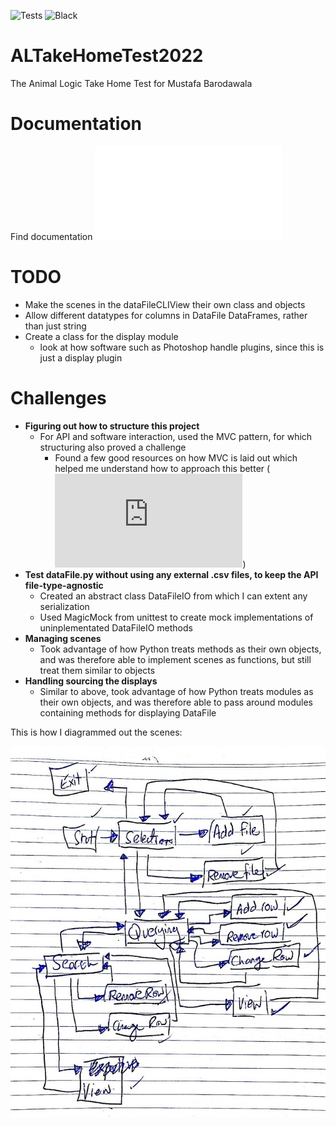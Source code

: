 ![Tests](https://github.com/itsjustmustafa/ALTakeHomeTest2022/actions/workflows/tests.yml/badge.svg?event=push)
![Black](https://github.com/itsjustmustafa/ALTakeHomeTest2022/actions/workflows/autoblack.yml/badge.svg?event=push)

# ALTakeHomeTest2022
The Animal Logic Take Home Test for Mustafa Barodawala

# Documentation
Find documentation ![here](Sphinx-docs/_build/markdown/index.md)

# TODO

- Make the scenes in the dataFileCLIView their own class and objects
- Allow different datatypes for columns in DataFile DataFrames, rather than just string
- Create a class for the display module
  - look at how software such as Photoshop handle plugins, since this is just a display plugin

# Challenges
- **Figuring out how to structure this project**
  - For API and software interaction, used the MVC pattern, for which structuring also proved a challenge
    - Found a few good resources on how MVC is laid out which helped me understand how to approach this better (![An example of a drawing program](http://www.cs.utsa.edu/~cs3443/mvc-example.html))
- **Test dataFile.py without using any external .csv files, to keep the API file-type-agnostic**
  - Created an abstract class DataFileIO from which I can extent any serialization
  - Used MagicMock from unittest to create mock implementations of uninplementated DataFileIO methods
- **Managing scenes**
  - Took advantage of how Python treats methods as their own objects, and was therefore able to implement scenes as functions, but still treat them similar to objects
- **Handling sourcing the displays**
  - Similar to above, took advantage of how Python treats modules as their own objects, and was therefore able to pass around modules containing methods for displaying DataFile

This is how I diagrammed out the scenes:

![scene_diagram.jpg](https://raw.githubusercontent.com/itsjustmustafa/ALTakeHomeTest2022/main/scene_diagram.jpg)
